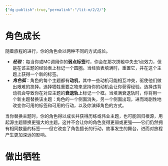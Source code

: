 ```yaml
---
{"dg-publish":true,"permalink":"/lit-m/2/2/"}
---
```


# 角色成长
随着旅程的进行，你的角色会以两种不同的方式成长。
- ***经验***：每当你或MC调用你的**弱点标签**时，你会在那次掷骰中失去1点效力，但是在该主题的经验表上标记一个圆圈。当经验表填满时，重置它，并在这个主题上获得一个新的标签。
- ***角色弧***：角色的每个主题都有**动机**，其中一些动机可能相互冲突，驱使他们做出艰难的抉择。选择牺牲重要之物来坚持你的动机会让你获得经验。选择违背动机会导致你在对应主题的**衰退轨**上标记一个框。当填满衰退轨时，你将用一个新主题替换该主题：角色的一个侧面消失，另一个侧面出现，进而戏剧性地改变你可用的标签和可用的行动，以及你演绎角色的方式。

当你替换主题时，你的角色得以成长并获得历练或伟业主题，也可能回归根源，用起源主题替换更强大的主题。这并不会让你的角色变得更弱或更强——它们仍然拥有相同数量的标签——但它改变了角色擅长的行动，故事发生的舞台，进而对旅程产生更加深远的影响。

# 做出牺牲
